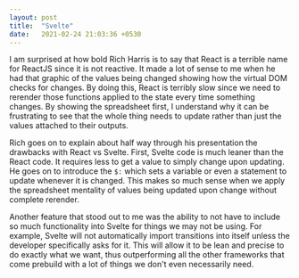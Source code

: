 ```yaml
---
layout: post
title:  "Svelte"
date:   2021-02-24 21:03:36 +0530
---
```


I am surprised at how bold Rich Harris is to say that React is a terrible name for ReactJS since it is not reactive. It made a lot of sense to me when he had that graphic of the values being changed showing how the virtual DOM checks for changes. By doing this, React is terribly slow since we need to rerender those functions applied to the state every time something changes. By showing the spreadsheet first, I understand why it can be frustrating to see that the whole thing needs to update rather than just the values attached to their outputs.

Rich goes on to explain about half way through his presentation the drawbacks with React vs Svelte. First, Svelte code is much leaner than the React code. It requires less to get a value to simply change upon updating. He goes on to introduce the `$:` which sets a variable or even a statement to update whenever it is changed. This makes so much sense when we apply the spreadsheet mentality of values being updated upon change without complete rerender.

Another feature that stood out to me was the ability to not have to include so much functionality into Svelte for things we may not be using. For example, Svelte will not automatically import transitions into itself unless the developer specifically asks for it. This will allow it to be lean and precise to do exactly what we want, thus outperforming all the other frameworks that come prebuild with a lot of things we don't even necessarily need. 
